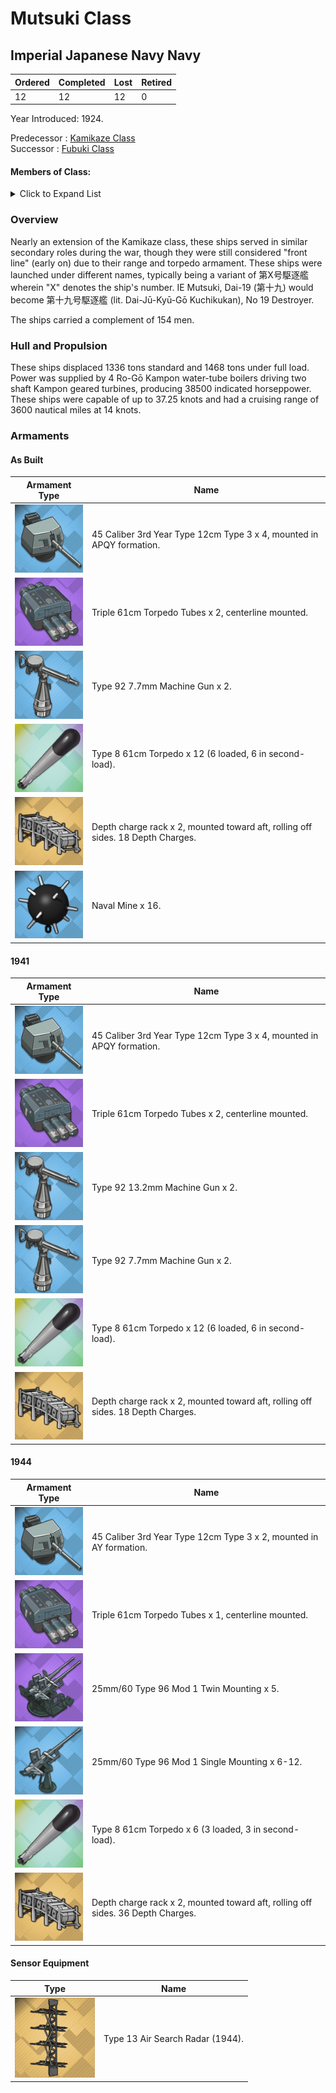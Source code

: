 # Mutsuki Class
## Imperial Japanese Navy Navy

Ordered | Completed | Lost | Retired
 ------ | ------ | ------ | ------ 
12 | 12 | 12 | 0 <br/>
 
Year Introduced: 1924. <br/>
 
Predecessor : [Kamikaze Class](/History/IJN/KamikazeClass.md) <br/>
Successor : [Fubuki Class](/History/IJN/FubukiClass.md) <br/>

#### Members of Class: <br/>

<details>
	<summary>Click to Expand List</summary>
	
Icon | Name | Writing | Tanslation | Original Name | Present
| ------ | ------ | ------ |  ------ |  ------ | ------ |
![Mutsuki](/Icons/Ship/SakuraEmpire/Mutsuki.png) | Mutsuki | 睦月、ムツキ | January | Dai-19 | Yes <br/>
![Kisaragi](/Icons/Ship/SakuraEmpire/Kisaragi.png) | Kisaragi | 睦月、ムツキ | February | Dai-21 | Yes <br/>
![UnknownDD](/Icons/Ship/UnknownDD.png) | Yayoi | 弥生、ヤヨイ | March | Dai-23 | No <br/>
![Uzuki](/Icons/Ship/SakuraEmpire/Uzuki.png) | Uzuki | 卯月、ウズキ | April | Dai-25 | Yes <br/>
![UnknownDD](/Icons/Ship/UnknownDD.png) | Satsuki | 皐月、サツキ | May | Dai-27 | No <br/>
![Minazuki](/Icons/Ship/SakuraEmpire/Minazuki.png) | Minazuki | 水無月、ミナズキ | June | Dai-28 | Yes <br/>
![Fumizuki](/Icons/Ship/SakuraEmpire/Fumizuki.png) | Fumizuki | 文月、フミズキ | July | Dai-29 | Yes <br/>
![Nagatsuki](/Icons/Ship/SakuraEmpire/Nagatsuki.png) | Nagatsuki | 長月、ナガツキ | September | Dai-30 | Yes <br/>
![UnknownDD](/Icons/Ship/UnknownDD.png) | Kikuzuki | 菊月、キクズキ | Crysanthemum Moon | Dai-31 | No <br/>
![Mikazuki](/Icons/Ship/SakuraEmpire/Mikazuki.png) | Mikazuki | 三日月、ミカズキ | Crescent Moon | Dai-32 | Yes <br/>
![UnknownDD](/Icons/Ship/UnknownDD.png) | Mochizuki | 望月、モチズキ | Full Moon | Dai-33 | Yes <br/>
![UnknownDD](/Icons/Ship/UnknownDD.png) | Yūzuki | 夕月、ユウズキ | Evening Moon | Dai-34 | No <br/>

</details>

### Overview

Nearly an extension of the Kamikaze class, these ships served in similar secondary roles during the war, though they were still considered "front line" (early on) due to their range and torpedo armament. These ships were launched under different names, typically being a variant of 第X号駆逐艦 wherein "X" denotes the ship's number. IE Mutsuki, Dai-19 (第十九) would become 第十九号駆逐艦 (lit. Dai-Jū-Kyū-Gō Kuchikukan), No 19 Destroyer. <br/>

The ships carried a complement of 154 men. <br/>

### Hull and Propulsion

These ships displaced 1336 tons standard and 1468 tons under full load. Power was supplied by 4 Ro-Gō Kampon water-tube boilers driving two shaft Kampon geared turbines, producing 38500 indicated horseppower. These ships were capable of up to 37.25 knots and had a cruising range of 3600 nautical miles at 14 knots.

### Armaments

#### As Built

Armament Type | Name |
 ------ | ------ |
![12cm3rdYearType](/Icons/Equipment/Guns/DD/12cm45-3rdYearType.png) | 45 Caliber 3rd Year Type 12cm Type 3 x 4, mounted in APQY formation.
![Triple610](/Icons/Equipment/Torpedo/Surface/610mmTripleIJN.png) | Triple 61cm Torpedo Tubes x 2, centerline mounted.
![0.5inAAMG](/Icons/Equipment/AA/0.5inAAMG.png) | Type 92 7.7mm Machine Gun x 2.
![Type93](/Icons/Equipment/Auxiliary/OxygenTorpedoUR.png) | Type 8 61cm Torpedo x 12 (6 loaded, 6 in second-load).
![DCRack](/Icons/Equipment/Auxiliary/DepthChargeRack.png) | Depth charge rack x 2, mounted toward aft, rolling off sides. 18 Depth Charges.
![NavalMine](/Icons/Equipment/Auxiliary/NavalMine.png) | Naval Mine x 16. <br/>

#### 1941

Armament Type | Name |
 ------ | ------ |
![12cm3rdYearType](/Icons/Equipment/Guns/DD/12cm45-3rdYearType.png) | 45 Caliber 3rd Year Type 12cm Type 3 x 4, mounted in APQY formation.
![Triple610](/Icons/Equipment/Torpedo/Surface/610mmTripleIJN.png) | Triple 61cm Torpedo Tubes x 2, centerline mounted.
![0.5inAAMG](/Icons/Equipment/AA/0.5inAAMG.png) | Type 92 13.2mm Machine Gun x 2.
![0.5inAAMG](/Icons/Equipment/AA/0.5inAAMG.png) | Type 92 7.7mm Machine Gun x 2.
![Type93](/Icons/Equipment/Auxiliary/OxygenTorpedoUR.png) | Type 8 61cm Torpedo x 12 (6 loaded, 6 in second-load).
![DCRack](/Icons/Equipment/Auxiliary/DepthChargeRack.png) | Depth charge rack x 2, mounted toward aft, rolling off sides. 18 Depth Charges. <br/>

#### 1944

Armament Type | Name |
 ------ | ------ |
![12cm3rdYearType](/Icons/Equipment/Guns/DD/12cm45-3rdYearType.png) | 45 Caliber 3rd Year Type 12cm Type 3 x 2, mounted in AY formation.
![Triple610](/Icons/Equipment/Torpedo/Surface/610mmTripleIJN.png) | Triple 61cm Torpedo Tubes x 1, centerline mounted.
![25mmTT](/Icons/Equipment/AA/25mmType96T.png) | 25mm/60 Type 96 Mod 1 Twin Mounting x 5.
![25mmT](/Icons/Equipment/AA/25mmType96.png) | 25mm/60 Type 96 Mod 1 Single Mounting x 6-12.
![Type93](/Icons/Equipment/Auxiliary/OxygenTorpedoUR.png) | Type 8 61cm Torpedo x 6 (3 loaded, 3 in second-load).
![DCRack](/Icons/Equipment/Auxiliary/DepthChargeRack.png) | Depth charge rack x 2, mounted toward aft, rolling off sides. 36 Depth Charges. <br/>

#### Sensor Equipment

Type | Name |
 ------ | ------ |
![Type13](/Icons/Equipment/Auxiliary/Type13AirRadar.png) | Type 13 Air Search Radar (1944). <br/>